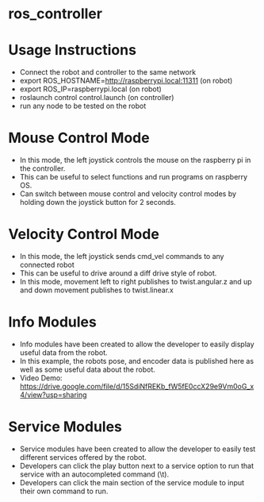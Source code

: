 # ros_controller

# Usage Instructions
- Connect the robot and controller to the same network
- export ROS_HOSTNAME=http://raspberrypi.local:11311 (on robot)
- export ROS_IP=raspberrypi.local (on robot)
- roslaunch control control.launch (on controller)
- run any node to be tested on the robot

# Mouse Control Mode
- In this mode, the left joystick controls the mouse on the raspberry pi in the controller. 
- This can be useful to select functions and run programs on raspberry OS.
- Can switch between mouse control and velocity control modes by holding down the joystick button for 2 seconds.

# Velocity Control Mode
- In this mode, the left joystick sends cmd_vel commands to any connected robot
- This can be useful to drive around a diff drive style of robot.
- In this mode, movement left to right publishes to twist.angular.z and up and down movement publishes to twist.linear.x

# Info Modules
- Info modules have been created to allow the developer to easily display useful data from the robot.
- In this example, the robots pose, and encoder data is published here as well as some useful data about the robot.
- Video Demo: https://drive.google.com/file/d/15SdiNfREKb_fW5fE0ccX29e9Vm0oG_x4/view?usp=sharing

# Service Modules
- Service modules have been created to allow the developer to easily test different services offered by the robot.
- Developers can click the play button next to a service option to run that service with an autocompleted command (\t).
- Developers can click the main section of the service module to input their own command to run.

